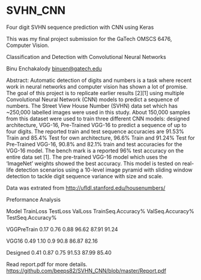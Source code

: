 # SVHN_CNN
Four digit SVHN sequence prediction with CNN using Keras 

This was my final project submission for the GaTech OMSCS 6476, Computer Vision. 

Classification and Detection with Convolutional Neural Networks

Binu Enchakalody
 binuen@gatech.edu
 
Abstract:
Automatic detection of digits and numbers is a task where recent work in neural networks and computer vision has shown a lot of promise. 
The goal of this project is to replicate earlier results [2][1] using multiple Convolutional Neural Network (CNN) 
models to predict a sequence of numbers. The Street View House Number (SVHN) data set which has ~250,000 labelled images were used 
in this study. About 150,000 samples from this dataset were used to train three different CNN models: designed architecture, VGG-16,
Pre-Trained VGG-16 to predict a sequence of up to four digits. The reported train and test sequence accuracies are 91.53% Train and
85.4% Test for own architecture, 96.6% Train and 91.24% Test for Pre-Trained VGG-16, 90.8% and 82.1% train and test accuracies for 
the VGG-16 model. The bench mark is a reported 96% test accuracy on the entire data set [1]. The pre-trained VGG-16 model which uses 
the ‘ImageNet’ weights showed the best accuracy. This model is tested on real-life detection scenarios using a 10-level
image pyramid with sliding window detection to tackle digit sequence variance with size and scale. 

Data was extrated from http://ufldl.stanford.edu/housenumbers/

Preformance Analysis

Model	      TrainLoss	TestLoss	ValLoss	TrainSeq.Accuracy%	ValSeq.Accuracy%	TestSeq.Accuracy%

VGGPreTrain	  0.17	    0.76	    0.88	  96.62	            87.91	            91.24

VGG16 	      0.49	    1.10	    0.9	    90.8	            86.87	            82.16

Designed	    0.41	    0.87	    0.75	  91.53	            87.99	            85.40


Read report.pdf for more details.
https://github.com/beeps82/SVHN_CNN/blob/master/Report.pdf
